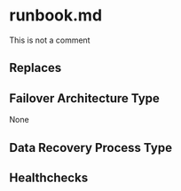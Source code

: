 <!--
first comment
-->

# runbook.md

This is not a comment

## Replaces

<!--
middle comment
middle comment
-->

## Failover Architecture Type

None

## Data Recovery Process Type

<!--
middle comment
middle comment
-->

## Healthchecks

<!--
last comment
last comment
last comment
-->
